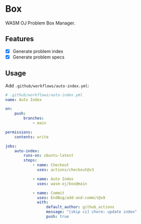 # Box

WASM OJ Problem Box Manager.

## Features

- [x] Generate problem index
- [x] Generate problem specs

## Usage

Add `.github/workflows/auto-index.yml`:

```yml
# .github/workflows/auto-index.yml
name: Auto Index

on:
    push:
        branches:
            - main

permissions:
    contents: write

jobs:
    auto-index:
        runs-on: ubuntu-latest
        steps:
            - name: Checkout
              uses: actions/checkout@v3

            - name: Auto Index
              uses: wasm-oj/box@main

            - name: Commit
              uses: EndBug/add-and-commit@v9
              with:
                  default_author: github_actions
                  message: "[skip ci] chore: update index"
                  push: true
```
